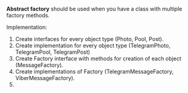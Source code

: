 **Abstract factory** should be used when you have a class with multiple factory methods.

Implementation:
1) Create interfaces for every object type (Photo, Pool, Post).
2) Create implementation for every object type (TelegramPhoto, TelegramPool, TelegramPost)
3) Create Factory interface with methods for creation of each object (MessageFactory).
4) Create implementations of Factory (TelegramMessageFactory, ViberMessageFactory).
5) 